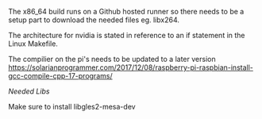 The x86_64 build runs on a Github hosted runner so there needs to be a setup part to download the needed files eg. libx264.

The architecture for nvidia is stated in reference to an if statement in the Linux Makefile.

The compilier on the pi's needs to be updated to a later version 
https://solarianprogrammer.com/2017/12/08/raspberry-pi-raspbian-install-gcc-compile-cpp-17-programs/

_Needed Libs_

Make sure to install libgles2-mesa-dev
